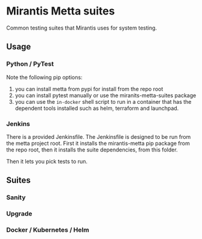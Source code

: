 # Mirantis Metta suites

Common testing suites that Mirantis uses for system testing.

## Usage

### Python / PyTest

Note the following pip options:

1. you can install metta from pypi for install from the repo root
2. you can install pytest manually or use the miranits-metta-suites package
3. you can use the `in-docker` shell script to run in a container that has
   the dependent tools installed such as helm, terraform and launchpad.

### Jenkins

There is a provided Jenkinsfile.  The Jenkinsfile is designed to be run from
the metta project root.  First it installs the mirantis-metta pip package from
the repo root, then it installs the suite dependencies, from this folder.

Then it lets you pick tests to run.

## Suites

### Sanity


### Upgrade


### Docker / Kubernetes / Helm
